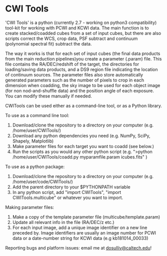 # CWI Tools

'CWI Tools' is a python (currently 2.7 - working on python3 compatibility) tool-kit for working with PCWI and KCWI data. The main function is to create stacked/coadded cubes from a set of input cubes, but there are also scripts correct the WCS, crop data, PSF subtract and continuum (polynomial spectral fit) subtract the data.

The way it works is that for each set of input cubes (the final data products from the main reduction pipelines)you create a parameter (.param) file. This file contains the RA/DEC/redshift of the target, the directories for loading/saving data products, and a DS9 region file indicating the location of continuum sources. The parameter files also store automatically generated parameters such as the number of pixels to crop in each dimension when coadding, the sky image to be used for each object image (for non nod-and-shuffle data) and the position angle of each exposure. You can modify these manually if needed.

CWITools can be used either as a command-line tool, or as a Python library. 

To use as a command line tool: 

1. Download/clone the repository to a directory on your computer (e.g. /home/user/CWITools/)
2. Download any python dependencies you need (e.g. NumPy, SciPy, Shapely, Matplotlib)
3. Make parameter files for each target you want to coadd (see below.)
3. Run the scripts as you would any other python script (e.g. ">python /home/user/CWITools/coadd.py myparamfile.param icubes.fits" )

To use as a python package:

1. Download/clone the repository to a directory on your computer (e.g. /home/user/code/CWITools/)
2. Add the parent directory to your $PYTHONPATH variable
3. In any python script, add "import CWITools", "import CWITools.multicube" or whatever you want to import.

Making parameter files:

1. Make a copy of the template parameter file (multicube/template.param) 
2. Update all relevant info in the file (RA/DEC/z etc.)
3. For each input image, add a unique image identifier on a new line preceded by. Image identifiers are usually an image number for PCWI data or a date-number string for KCWI data (e.g kb181014_00033)

Reporting bugs and platform issues: email me at dosulliv@caltech.edu! 
